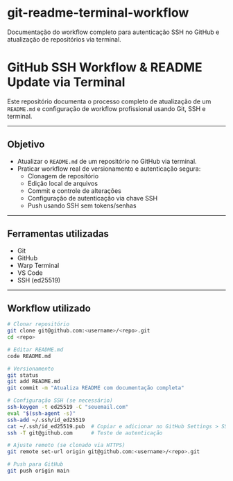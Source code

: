 # git-readme-terminal-workflow
Documentação do workflow completo para autenticação SSH no GitHub e atualização de repositórios via terminal.

# GitHub SSH Workflow & README Update via Terminal

Este repositório documenta o processo completo de atualização de um `README.md` e configuração de workflow profissional usando Git, SSH e terminal.

---

##  Objetivo

- Atualizar o `README.md` de um repositório no GitHub via terminal.
- Praticar workflow real de versionamento e autenticação segura:
  - Clonagem de repositório
  - Edição local de arquivos
  - Commit e controle de alterações
  - Configuração de autenticação via chave SSH
  - Push usando SSH sem tokens/senhas

---

##  Ferramentas utilizadas

- Git
- GitHub
- Warp Terminal
- VS Code
- SSH (ed25519)

---

## Workflow utilizado

```bash
# Clonar repositório
git clone git@github.com:<username>/<repo>.git
cd <repo>

# Editar README.md
code README.md

# Versionamento
git status
git add README.md
git commit -m "Atualiza README com documentação completa"

# Configuração SSH (se necessário)
ssh-keygen -t ed25519 -C "seuemail.com"
eval "$(ssh-agent -s)"
ssh-add ~/.ssh/id_ed25519
cat ~/.ssh/id_ed25519.pub  # Copiar e adicionar no GitHub Settings > SSH keys
ssh -T git@github.com      # Teste de autenticação

# Ajuste remoto (se clonado via HTTPS)
git remote set-url origin git@github.com:<username>/<repo>.git

# Push para GitHub
git push origin main
